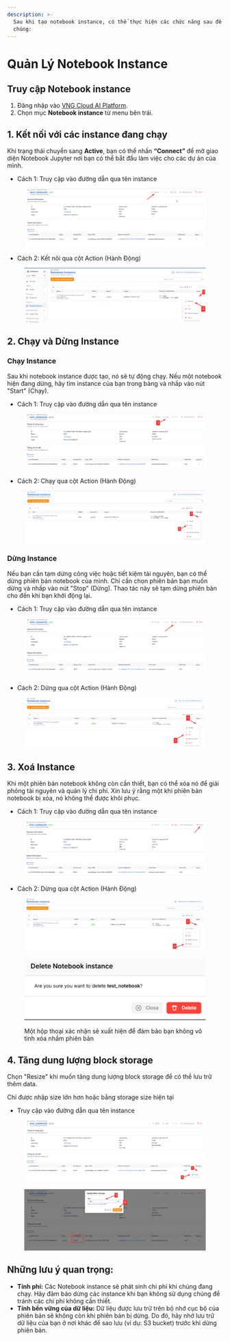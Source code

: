 ```yaml
---
description: >-
  Sau khi tạo notebook instance, có thể thực hiện các chức năng sau để quản lý
  chúng:
---
```


# Quản Lý Notebook Instance

## **Truy cập Notebook instance**

1. Đăng nhập vào [VNG Cloud AI Platform](https://aiplatform.console.vngcloud.vn/overview).
2. Chọn mục **Notebook instance** từ menu bên trái.

## &#x20;**1. Kết nối với các instance đang chạy**

Khi trạng thái chuyển sang **Active**, bạn có thể nhấn **“Connect”** để mở giao diện Notebook Jupyter nơi bạn có thể bắt đầu làm việc cho các dự án của mình.

* Cách 1: Truy cập vào đường dẫn qua tên instance

<figure><img src="../../../.gitbook/assets/image (1106).png" alt=""><figcaption></figcaption></figure>

* Cách 2: Kết nôi qua cột Action (Hành Động)

<figure><img src="../../../.gitbook/assets/image (1) (1) (1).png" alt=""><figcaption></figcaption></figure>

## **2. Chạy và Dừng Instance**

### **Chạy Instance**

Sau khi notebook instance được tạo, nó sẽ tự động chạy. Nếu một notebook hiện đang dừng, hãy tìm instance của bạn trong bảng và nhấp vào nút "Start" (Chạy).

* Cách 1: Truy cập vào đường dẫn qua tên instance

<figure><img src="../../../.gitbook/assets/image (1108).png" alt=""><figcaption></figcaption></figure>

* Cách 2: Chạy qua cột Action (Hành Động)

<figure><img src="../../../.gitbook/assets/image (1110).png" alt=""><figcaption></figcaption></figure>

### **Dừng Instance**

Nếu bạn cần tạm dừng công việc hoặc tiết kiệm tài nguyên, bạn có thể dừng phiên bản notebook của mình. Chỉ cần chọn phiên bản bạn muốn dừng và nhấp vào nút "Stop" (Dừng). Thao tác này sẽ tạm dừng phiên bản cho đến khi bạn khởi động lại.

* Cách 1: Truy cập vào đường dẫn qua tên instance

<figure><img src="../../../.gitbook/assets/image (1107).png" alt=""><figcaption></figcaption></figure>

* Cách 2: Dừng qua cột Action (Hành Động)

<figure><img src="../../../.gitbook/assets/image (1105).png" alt=""><figcaption></figcaption></figure>

## **3. Xoá Instance**

Khi một phiên bản notebook không còn cần thiết, bạn có thể xóa nó để giải phóng tài nguyên và quản lý chi phí. Xin lưu ý rằng một khi phiên bản notebook bị xóa, nó không thể được khôi phục.

* Cách 1: Truy cập vào đường dẫn qua tên instance

<figure><img src="../../../.gitbook/assets/image (1112).png" alt=""><figcaption></figcaption></figure>

* Cách 2: Dừng qua cột Action (Hành Động)

<figure><img src="../../../.gitbook/assets/image (1111).png" alt=""><figcaption></figcaption></figure>

<figure><img src="../../../.gitbook/assets/image (1113).png" alt=""><figcaption><p>Một hộp thoại xác nhận sẽ xuất hiện để đảm bảo bạn không vô tình xóa nhầm phiên bản</p></figcaption></figure>

## 4. Tăng dung lượng block storage

Chọn "Resize" khi muốn tăng dung lượng block storage để có thể lưu trữ thêm data.&#x20;

Chỉ được nhập size lớn hơn hoặc bằng storage size hiện tại

* Truy cập vào đường dẫn qua tên instance

<figure><img src="../../../.gitbook/assets/image (1115).png" alt=""><figcaption></figcaption></figure>

<figure><img src="../../../.gitbook/assets/image (1116).png" alt=""><figcaption></figcaption></figure>

## Những lưu ý quan trọng:

* **Tính phí:** Các Notebook instance sẽ phát sinh chi phí khi chúng đang chạy. Hãy đảm bảo dừng các instance khi bạn không sử dụng chúng để tránh các chi phí không cần thiết.
* **Tính bền vững của dữ liệu:** Dữ liệu được lưu trữ trên bộ nhớ cục bộ của phiên bản sẽ không còn khi phiên bản bị dừng. Do đó, hãy nhớ lưu trữ dữ liệu của bạn ở nơi khác để sao lưu (ví dụ: S3 bucket) trước khi dừng phiên bản.
